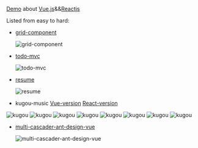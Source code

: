 [Demo](https://github.com/xianshenglu/vue/tree/master/demo) about [Vue.js](https://vuejs.org/index.html)&&[Reactjs](https://reactjs.org/)

Listed from easy to hard:

- [grid-component](https://xianshenglu.github.io/vue/demo/grid-component/dist/index.html)

  ![grid-component](https://xianshenglu.github.io/vue/demo/img-displayed/grid-component.gif)

- [todo-mvc](https://xianshenglu.github.io/vue/demo/todo-mvc/dist/index.html)

  ![todo-mvc](https://xianshenglu.github.io/vue/demo/img-displayed/todo-mvc.gif)

- [resume](https://github.com/xianshenglu/xianshenglu.github.io)

  ![resume](https://xianshenglu.github.io/home/src/assets/images/homepage.gif)

- kugou-music [Vue-version](https://xianshenglu.github.io/vue/demo/kugou/dist/index.html) [React-version](https://xianshenglu.github.io/vue/demo/kugou-react/build/)

![kugou](https://xianshenglu.github.io/vue/demo/img-displayed/kugou-1.jpg) ![kugou](https://xianshenglu.github.io/vue/demo/img-displayed/kugou-2.jpg) ![kugou](https://xianshenglu.github.io/vue/demo/img-displayed/kugou-3.jpg) ![kugou](https://xianshenglu.github.io/vue/demo/img-displayed/kugou-5.jpg) ![kugou](https://xianshenglu.github.io/vue/demo/img-displayed/kugou-6.jpg) ![kugou](https://xianshenglu.github.io/vue/demo/img-displayed/kugou-7.jpg) ![kugou](https://xianshenglu.github.io/vue/demo/img-displayed/kugou-8.jpg) ![kugou](https://xianshenglu.github.io/vue/demo/img-displayed/kugou-9.jpg)

- [multi-cascader-ant-design-vue](https://xianshenglu.github.io/vue/demo/multi-cascader-ant-design-vue/dist/index.html)

  ![multi-cascader-ant-design-vue](https://xianshenglu.github.io/vue/demo/img-displayed/multi-cascader-ant-design-vue.gif)
